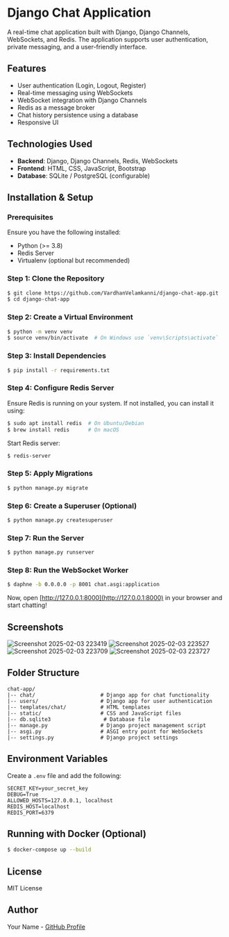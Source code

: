 # Django Chat Application

A real-time chat application built with Django, Django Channels, WebSockets, and Redis. The application supports user authentication, private messaging, and a user-friendly interface.

## Features

- User authentication (Login, Logout, Register)
- Real-time messaging using WebSockets
- WebSocket integration with Django Channels
- Redis as a message broker
- Chat history persistence using a database
- Responsive UI

## Technologies Used

- **Backend**: Django, Django Channels, Redis, WebSockets
- **Frontend**: HTML, CSS, JavaScript, Bootstrap
- **Database**: SQLite / PostgreSQL (configurable)

## Installation & Setup

### Prerequisites

Ensure you have the following installed:

- Python (>= 3.8)
- Redis Server
- Virtualenv (optional but recommended)

### Step 1: Clone the Repository
```bash
$ git clone https://github.com/VardhanVelamkanni/django-chat-app.git
$ cd django-chat-app
```

### Step 2: Create a Virtual Environment
```bash
$ python -m venv venv
$ source venv/bin/activate  # On Windows use `venv\Scripts\activate`
```

### Step 3: Install Dependencies
```bash
$ pip install -r requirements.txt
```

### Step 4: Configure Redis Server
Ensure Redis is running on your system. If not installed, you can install it using:
```bash
$ sudo apt install redis  # On Ubuntu/Debian
$ brew install redis      # On macOS
```
Start Redis server:
```bash
$ redis-server
```

### Step 5: Apply Migrations
```bash
$ python manage.py migrate
```

### Step 6: Create a Superuser (Optional)
```bash
$ python manage.py createsuperuser
```

### Step 7: Run the Server
```bash
$ python manage.py runserver
```

### Step 8: Run the WebSocket Worker
```bash
$ daphne -b 0.0.0.0 -p 8001 chat.asgi:application
```

Now, open [http://127.0.0.1:8000](http://127.0.0.1:8000) in your browser and start chatting!

## Screenshots
![Screenshot 2025-02-03 223419](https://github.com/user-attachments/assets/6b4de65c-1599-453a-a8e5-7cde4937d838)
![Screenshot 2025-02-03 223527](https://github.com/user-attachments/assets/383e9f4c-9b8d-48bd-82a3-766ef6cd22a2)
![Screenshot 2025-02-03 223709](https://github.com/user-attachments/assets/fdb03454-8ede-4eb4-9cb5-050ba400dd8a)
![Screenshot 2025-02-03 223727](https://github.com/user-attachments/assets/8b5f7df2-4b3f-484d-bffd-b727222328d4)



## Folder Structure
```
chat-app/
|-- chat/                     # Django app for chat functionality
|-- users/                    # Django app for user authentication
|-- templates/chat/           # HTML templates
|-- static/                   # CSS and JavaScript files
|-- db.sqlite3                 # Database file
|-- manage.py                 # Django project management script
|-- asgi.py                   # ASGI entry point for WebSockets
|-- settings.py               # Django project settings
```

## Environment Variables
Create a `.env` file and add the following:
```
SECRET_KEY=your_secret_key
DEBUG=True
ALLOWED_HOSTS=127.0.0.1, localhost
REDIS_HOST=localhost
REDIS_PORT=6379
```

## Running with Docker (Optional)
```bash
$ docker-compose up --build
```

## License
MIT License

## Author
Your Name - [GitHub Profile](https://github.com/yourusername)

